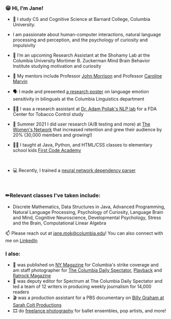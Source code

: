 ### 😁 Hi, I’m Jane!
- 🏫 I study CS and Cognitive Science at Barnard College, Columbia University.
- I am passionate about human-computer interactions, natural language processing and perception, and the psychology of curiosity and impulsivity

- 🧠 I’m an upcoming Research Assistant at the Shohamy Lab at the Columbia University Mortimer B. Zuckerman Mind Brain Behavior Institute studying motivation and curiosity

- 📖 My mentors include Professor [John Morrison](http://www.columbia.edu/~jrm2182/) and Professor [Caroline Marvin](https://psychology.columbia.edu/content/caroline-marvin)

- 🗣️ I made and presented [a research poster](https://drive.google.com/file/d/1zvhTfajoL4BX-34z6mwYOOCsg-O-8ljD/view?usp=sharing) on language emotion sensitivity in bilinguals at the Columbia Linguistics department
- 👩‍💻 I was a research assistant at [Dr. Adam Poliak's NLP lab](https://datascience.columbia.edu/people/adam-poliak/) for a FDA Center for Tobacco Control study
- 🤸 Summer 2021 I did user research (A/B testing and more) at [The Women's Network](https://www.thewomens.network/) that increased retention and grew their audience by 20% (30,000 members and growing!)
-  👩‍🏫 I taught at Java, Python, and HTML/CSS classes to elementary school kids [First Code Academy](https://www.firstcodeacademy.com/)

<br />

- 💻 Recently, I trained a [neural network dependency parser](https://github.com/janemok/Neural-Network-Dependency-Parsing)

<br />

### ✏Relevant classes I've taken include:

- Discrete Mathematics, Data Structures in Java, Advanced Programming, Natural Language Processing, Psychology of Curiosity, Language
Brain and Mind, Cognitive Neuroscience, Developmental Psychology, Stress and the Brain, Computational Linear Algebra

📫 Please reach out at jane.mok@columbia.edu! You can also connect with me on [LinkedIn](https://www.linkedin.com/in/mokjane/)


### I also: 
- 📸 was published on [NY Magazine](https://nymag.com/intelligencer/2021/11/columbia-university-student-worker-union-strike.html) for Columbia's strike coverage and am staff photographer for [The Columbia Daily Spectator](https://www.columbiaspectator.com/visual-contributors/Jane-Mok/), [Playback](https://playback.cubacchanal.com/artist-snapshot-christina-li/) and [Ratrock Magazine](http://www.ratrockmagazine.com/feature/2021/12/14/benny-yang)
- 📰 was deputy editor for Spectrum at The Columbia Daily Spectator and led a team of 12 writers in producing weekly journalism for 14,000 readers
- 🎬 was a production assistant for a PBS documentary on [Billy Graham at Sarah Colt Productions](https://www.msnbc.com/opinion/how-billy-graham-weaponized-white-evangelical-christian-power-america-n1267874)
- 🎞 do [freelance photography](https://janemok.myportfolio.com/) for ballet ensembles, pop artists, and more!

<!---
janemok/janemok is a ✨ special ✨ repository because its `README.md` (this file) appears on your GitHub profile.
You can click the Preview link to take a look at your changes.
--->
